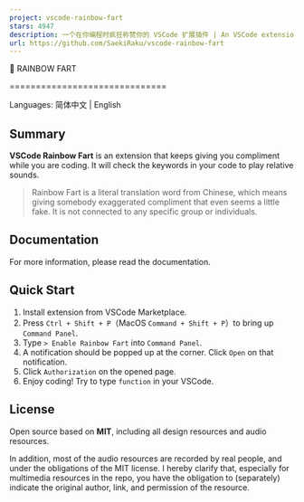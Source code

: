 ```yaml
---
project: vscode-rainbow-fart
stars: 4947
description: 一个在你编程时疯狂称赞你的 VSCode 扩展插件 | An VSCode extension that keeps giving you compliment while you are coding, it will checks the keywords of code to play suitable sounds.
url: https://github.com/SaekiRaku/vscode-rainbow-fart
---
```


  
  
  
🌈 RAINBOW FART  
  

==============================

Languages: 简体中文 | English

Summary
-------

**VSCode Rainbow Fart** is an extension that keeps giving you compliment while you are coding. It will check the keywords in your code to play relative sounds.

> Rainbow Fart is a literal translation word from Chinese, which means giving somebody exaggerated compliment that even seems a little fake. It is not connected to any specific group or individuals.

Documentation
-------------

For more information, please read the documentation.

Quick Start
-----------

1.  Install extension from VSCode Marketplace.
2.  Press `Ctrl + Shift + P`（MacOS `Command + Shift + P`）to bring up `Command Panel`.
3.  Type `> Enable Rainbow Fart` into `Command Panel`.
4.  A notification should be popped up at the corner. Click `Open` on that notification.
5.  Click `Authorization` on the opened page.
6.  Enjoy coding! Try to type `function` in your VSCode.

License
-------

Open source based on **MIT**, including all design resources and audio resources.

In addition, most of the audio resources are recorded by real people, and under the obligations of the MIT license. I hereby clarify that, especially for multimedia resources in the repo, you have the obligation to (separately) indicate the original author, link, and permission of the resource.

